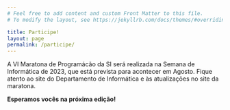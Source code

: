 ```yaml
---
# Feel free to add content and custom Front Matter to this file.
# To modify the layout, see https://jekyllrb.com/docs/themes/#overriding-theme-defaults

title: Participe!
layout: page
permalink: /participe/
---
```


A VI Maratona de Programácão da SI será realizada na Semana de Informática de 2023, que está prevista para acontecer em Agosto. Fique atento ao site do Departamento de Informática e às atualizações no site da maratona. 

**Esperamos vocês na próxima edição!**